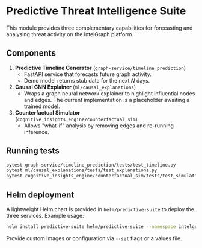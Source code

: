 # Predictive Threat Intelligence Suite

This module provides three complementary capabilities for forecasting and
analysing threat activity on the IntelGraph platform.

## Components

1. **Predictive Timeline Generator** (`graph-service/timeline_prediction`)
   - FastAPI service that forecasts future graph activity.
   - Demo model returns stub data for the next _N_ days.
2. **Causal GNN Explainer** (`ml/causal_explanations`)
   - Wraps a graph neural network explainer to highlight influential nodes and
     edges. The current implementation is a placeholder awaiting a trained
     model.
3. **Counterfactual Simulator** (`cognitive_insights_engine/counterfactual_sim`)
   - Allows "what-if" analysis by removing edges and re-running inference.

## Running tests

```bash
pytest graph-service/timeline_prediction/tests/test_timeline.py
pytest ml/causal_explanations/tests/test_explanations.py
pytest cognitive_insights_engine/counterfactual_sim/tests/test_simulation.py
```

## Helm deployment

A lightweight Helm chart is provided in `helm/predictive-suite` to deploy the
three services. Example usage:

```bash
helm install predictive-suite helm/predictive-suite --namespace intelgraph
```

Provide custom images or configuration via `--set` flags or a values file.
